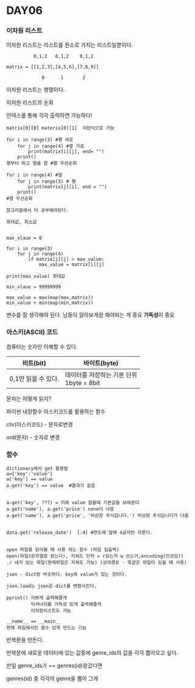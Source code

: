 # DAY06

###  이차원 리스트

이차원 리스트는 리스트를 원소로 가지는 리스트일뿐이다.



```
          0,1,2   0,1,2    0,1,2

matrix = [[1,2,3],[4,5,6],[7,8,9]]

             0      1       2
```

 이차원 리스트는 행렬이다. 



이차원 리스트의 순회

인덱스를 통해 각각 출력하면 가능하다!

```
matrix[0][0] materix[0][1]  이런식으로 가능

for i in range(3) #행 세로
	for j in range(4) #열 가로
		print(matrix[i][j], end= "")
	print()
행부터 하고 열을 함 #행 우선순회

for i in range(4) #열
	for j in range(3) # 행
		print(matrix[j][i], end = "")
	print()
#열 우선순회

알고리즘에서 더 공부해야된다.

최대값, 최소값


max_vlaue = 0

for i in range(3)
	for j in range(4)
		if matrix[i][j] > max_value:
		 	max_value = matrix[i][j]
		 	
print(max_value) 최대값

min_vlaue = 99999999
	
max_value = max(map(max,matrix))
min_value + min(map(min,matrix))
```

변수를 잘 생각해야 된다. 남들이 알아보게끔 해야되는 게 중요 **가독성**이 중요



### 아스키(ASCII) 코드

컴퓨터는 숫자만 이해할 수 있다.

| 비트(bit)           | 바이트(byte)                                  |
| ------------------- | --------------------------------------------- |
| 0,1만 읽을 수 있다. | 데이터를 저장하는 기본 단위<br />1byte = 8bit |

문자는 어떻게 읽지?

파이썬 내장함수 아스키코드를 활용하는 함수

chr(아스키코드) - 문자로변경

ord(문자) - 숫자로 변경





###  함수 

```
dictionary에서 get 활용법
a={'key':'value'}
a['key'] == value
a.get('key') == value  #결과가 같음


a.get('key', ???) = 키에 value 없을때 기본값을 보여준다 
a.get('name'), a.get('price') none이 나옴
a.get('name'), a.get('price', '비상장 주식입니다.') 비상장 주식입니다가 나옴


data.get('release_date')  [:4] #연도에 앞에 4글자만 자른다.


open 파일을 읽어올 때 사용 하는 함수 (파일 입출력)
open(파일(문자열로 받는다), 키워드 인자 = r읽는거 w 쓰는거,encoding(인코딩))
./ 내가 있는 파일(현재파일은 지워도 가능) (상대경로 - 똑같은 파일이 있을 때 사용)

json - dict랑 비슷하다. key와 value가 있는 것이다. 

json.load는 json은 dict를 변환시킨다. 

pprint() 이쁘게 출력해줄게
		 딕셔너리를 가독성 있게 출력해줄게
		 이차원리스트도 가능
		 
__name__ == __main__
현재 파일에서만 쓸수 있게 만드는 기능
```



반복문을 만든다. 

반복문에 새로운 데이터에 있는 값중에 genre_ids의 값을 각각 뽑아오고 싶다.

만일 genre_ids가 == genres(id)랑갔다면 

 genres(id) 중 각각의 genre을 뽑아 그게 


